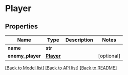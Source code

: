 # Player

## Properties
Name | Type | Description | Notes
------------ | ------------- | ------------- | -------------
**name** | **str** |  | 
**enemy_player** | [**Player**](Player.md) |  | [optional] 

[[Back to Model list]](../README.md#documentation-for-models) [[Back to API list]](../README.md#documentation-for-api-endpoints) [[Back to README]](../README.md)


